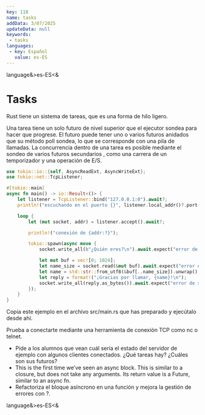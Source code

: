```yaml
---
key: 118
name: tasks
addData: 3/07/2025
updateData: null
keywords: 
 - tasks
languages:
 - key: Español
   value: es-ES
---
```

language&>es-ES<&
#  Tasks
Rust tiene un sistema de tareas, que es una forma de hilo ligero.

Una tarea tiene un solo futuro de nivel superior que el ejecutor sondea para hacer que progrese. El futuro puede tener uno o varios futuros anidados que su método poll sondea, lo que se corresponde con una pila de llamadas. La concurrencia dentro de una tarea es posible mediante el sondeo de varios futuros secundarios , como una carrera de un temporizador y una operación de E/S.

```rust
use tokio::io::{self, AsyncReadExt, AsyncWriteExt};
use tokio::net::TcpListener;

#[tokio::main]
async fn main() -> io::Result<()> {
    let listener = TcpListener::bind("127.0.0.1:0").await?;
    println!("escuchando en el puerto {}", listener.local_addr()?.port());

    loop {
        let (mut socket, addr) = listener.accept().await?;

        println!("conexión de {addr:?}");

        tokio::spawn(async move {
            socket.write_all(b"¿Quién eres?\n").await.expect("error de socket");

            let mut buf = vec![0; 1024];
            let name_size = socket.read(&mut buf).await.expect("error de socket");
            let name = std::str::from_utf8(&buf[..name_size]).unwrap().trim();
            let reply = format!("¡Gracias por llamar, {name}!\n");
            socket.write_all(reply.as_bytes()).await.expect("error de socket");
        });
    }
}
```

Copia este ejemplo en el archivo src/main.rs que has preparado y ejecútalo desde ahí.

Prueba a conectarte mediante una herramienta de conexión TCP como nc o telnet.

 - Pide a los alumnos que vean cuál sería el estado del servidor de ejemplo con algunos clientes conectados. ¿Qué tareas hay? ¿Cuáles son sus futuros?
 - This is the first time we’ve seen an async block. This is similar to a closure, but does not take any arguments. Its return value is a Future, similar to an async fn.
 - Refactoriza el bloque asíncrono en una función y mejora la gestión de errores con ?.


language&>es-ES<&